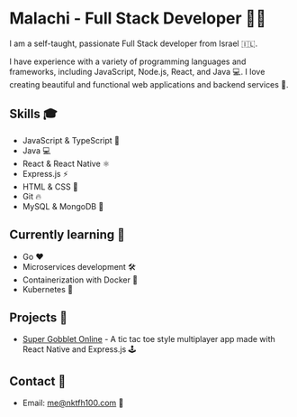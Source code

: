# Malachi - Full Stack Developer 🚀🔥

I am a self-taught, passionate Full Stack developer from Israel  🇮🇱.

I have experience with a variety of programming languages and frameworks, including JavaScript, Node.js, React, and Java 💻. I love creating beautiful and functional web applications and backend services 🎉.

## Skills 🎓
- JavaScript & TypeScript 💎
- Java 💻
- React & React Native ⚛️
- Express.js ⚡️
- HTML & CSS 🎨
- Git 🔥
- MySQL & MongoDB 💾

## Currently learning 🚀
- Go ❤️
- Microservices development 🛠️
- Containerization with Docker 🐳
- Kubernetes 🌟

## Projects 🚧
- [Super Gobblet Online](https://github.com/nktfh100/super-gobblet-online) - A tic tac toe style multiplayer app made with React Native and Express.js 🕹️

## Contact 📱
- Email: me@nktfh100.com 📧
